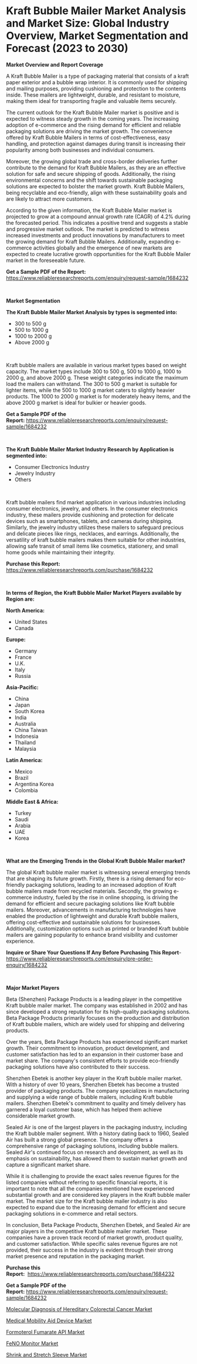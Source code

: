 <p><h1>Kraft Bubble Mailer Market Analysis and Market Size: Global Industry Overview, Market Segmentation and Forecast (2023 to 2030)</h1></p><p><strong>Market Overview and Report Coverage</strong></p>
<p><p>A Kraft Bubble Mailer is a type of packaging material that consists of a kraft paper exterior and a bubble wrap interior. It is commonly used for shipping and mailing purposes, providing cushioning and protection to the contents inside. These mailers are lightweight, durable, and resistant to moisture, making them ideal for transporting fragile and valuable items securely.</p><p>The current outlook for the Kraft Bubble Mailer market is positive and is expected to witness steady growth in the coming years. The increasing adoption of e-commerce and the rising demand for efficient and reliable packaging solutions are driving the market growth. The convenience offered by Kraft Bubble Mailers in terms of cost-effectiveness, easy handling, and protection against damages during transit is increasing their popularity among both businesses and individual consumers.</p><p>Moreover, the growing global trade and cross-border deliveries further contribute to the demand for Kraft Bubble Mailers, as they are an effective solution for safe and secure shipping of goods. Additionally, the rising environmental concerns and the shift towards sustainable packaging solutions are expected to bolster the market growth. Kraft Bubble Mailers, being recyclable and eco-friendly, align with these sustainability goals and are likely to attract more customers.</p><p>According to the given information, the Kraft Bubble Mailer market is projected to grow at a compound annual growth rate (CAGR) of 4.2% during the forecasted period. This indicates a positive trend and suggests a stable and progressive market outlook. The market is predicted to witness increased investments and product innovations by manufacturers to meet the growing demand for Kraft Bubble Mailers. Additionally, expanding e-commerce activities globally and the emergence of new markets are expected to create lucrative growth opportunities for the Kraft Bubble Mailer market in the foreseeable future.</p></p>
<p><strong>Get a Sample PDF of the Report:</strong> <a href="https://www.reliableresearchreports.com/enquiry/request-sample/1684232">https://www.reliableresearchreports.com/enquiry/request-sample/1684232</a></p>
<p>&nbsp;</p>
<p><strong>Market Segmentation</strong></p>
<p><strong>The Kraft Bubble Mailer Market Analysis by types is segmented into:</strong></p>
<p><ul><li>300 to 500 g</li><li>500 to 1000 g</li><li>1000 to 2000 g</li><li>Above 2000 g</li></ul></p>
<p>&nbsp;</p>
<p><p>Kraft bubble mailers are available in various market types based on weight capacity. The market types include 300 to 500 g, 500 to 1000 g, 1000 to 2000 g, and above 2000 g. These weight categories indicate the maximum load the mailers can withstand. The 300 to 500 g market is suitable for lighter items, while the 500 to 1000 g market caters to slightly heavier products. The 1000 to 2000 g market is for moderately heavy items, and the above 2000 g market is ideal for bulkier or heavier goods.</p></p>
<p><strong>Get a Sample PDF of the Report:</strong>&nbsp;<a href="https://www.reliableresearchreports.com/enquiry/request-sample/1684232">https://www.reliableresearchreports.com/enquiry/request-sample/1684232</a></p>
<p>&nbsp;</p>
<p><strong>The Kraft Bubble Mailer Market Industry Research by Application is segmented into:</strong></p>
<p><ul><li>Consumer Electronics Industry</li><li>Jewelry Industry</li><li>Others</li></ul></p>
<p>&nbsp;</p>
<p><p>Kraft bubble mailers find market application in various industries including consumer electronics, jewelry, and others. In the consumer electronics industry, these mailers provide cushioning and protection for delicate devices such as smartphones, tablets, and cameras during shipping. Similarly, the jewelry industry utilizes these mailers to safeguard precious and delicate pieces like rings, necklaces, and earrings. Additionally, the versatility of kraft bubble mailers makes them suitable for other industries, allowing safe transit of small items like cosmetics, stationery, and small home goods while maintaining their integrity.</p></p>
<p><strong>Purchase this Report:</strong>&nbsp; <a href="https://www.reliableresearchreports.com/purchase/1684232">https://www.reliableresearchreports.com/purchase/1684232</a></p>
<p>&nbsp;</p>
<p><strong>In terms of Region, the Kraft Bubble Mailer Market Players available by Region are:</strong></p>
<p>
    <p> <strong> North America: </strong>
        <ul>
            <li>United States</li>
            <li>Canada</li>
        </ul>
        </p> 
    <p> <strong> Europe: </strong>
        <ul>
            <li>Germany</li>
            <li>France</li>
            <li>U.K.</li>
            <li>Italy</li>
            <li>Russia</li>
        </ul>
        </p> 
    <p> <strong> Asia-Pacific: </strong>
        <ul>
            <li>China</li>
            <li>Japan</li>
            <li>South Korea</li>
            <li>India</li>
            <li>Australia</li>
            <li>China Taiwan</li>
            <li>Indonesia</li>
            <li>Thailand</li>
            <li>Malaysia</li>
        </ul>
        </p> 
    <p> <strong> Latin America: </strong>
        <ul>
            <li>Mexico</li>
            <li>Brazil</li>
            <li>Argentina Korea</li>
            <li>Colombia</li>
        </ul>
        </p> 
    <p> <strong> Middle East & Africa: </strong>
        <ul>
            <li>Turkey</li>
            <li>Saudi</li>
            <li>Arabia</li>
            <li>UAE</li>
            <li>Korea</li>
        </ul>
    </p>
    </p>
<p>&nbsp;</p>
<p><strong>What are the Emerging Trends in the Global Kraft Bubble Mailer market?</strong></p>
<p><p>The global Kraft bubble mailer market is witnessing several emerging trends that are shaping its future growth. Firstly, there is a rising demand for eco-friendly packaging solutions, leading to an increased adoption of Kraft bubble mailers made from recycled materials. Secondly, the growing e-commerce industry, fueled by the rise in online shopping, is driving the demand for efficient and secure packaging solutions like Kraft bubble mailers. Moreover, advancements in manufacturing technologies have enabled the production of lightweight and durable Kraft bubble mailers, offering cost-effective and sustainable solutions for businesses. Additionally, customization options such as printed or branded Kraft bubble mailers are gaining popularity to enhance brand visibility and customer experience.</p></p>
<p><strong>Inquire or Share Your Questions If Any Before Purchasing This Report</strong>- <a href="https://www.reliableresearchreports.com/enquiry/pre-order-enquiry/1684232">https://www.reliableresearchreports.com/enquiry/pre-order-enquiry/1684232</a></p>
<p>&nbsp;</p>
<p><strong>Major Market Players</strong></p>
<p><p>Beta (Shenzhen) Package Products is a leading player in the competitive Kraft bubble mailer market. The company was established in 2002 and has since developed a strong reputation for its high-quality packaging solutions. Beta Package Products primarily focuses on the production and distribution of Kraft bubble mailers, which are widely used for shipping and delivering products.</p><p>Over the years, Beta Package Products has experienced significant market growth. Their commitment to innovation, product development, and customer satisfaction has led to an expansion in their customer base and market share. The company's consistent efforts to provide eco-friendly packaging solutions have also contributed to their success.</p><p>Shenzhen Ebetek is another key player in the Kraft bubble mailer market. With a history of over 10 years, Shenzhen Ebetek has become a trusted provider of packaging products. The company specializes in manufacturing and supplying a wide range of bubble mailers, including Kraft bubble mailers. Shenzhen Ebetek's commitment to quality and timely delivery has garnered a loyal customer base, which has helped them achieve considerable market growth.</p><p>Sealed Air is one of the largest players in the packaging industry, including the Kraft bubble mailer segment. With a history dating back to 1960, Sealed Air has built a strong global presence. The company offers a comprehensive range of packaging solutions, including bubble mailers. Sealed Air's continued focus on research and development, as well as its emphasis on sustainability, has allowed them to sustain market growth and capture a significant market share.</p><p>While it is challenging to provide the exact sales revenue figures for the listed companies without referring to specific financial reports, it is important to note that all the companies mentioned have experienced substantial growth and are considered key players in the Kraft bubble mailer market. The market size for the Kraft bubble mailer industry is also expected to expand due to the increasing demand for efficient and secure packaging solutions in e-commerce and retail sectors.</p><p>In conclusion, Beta Package Products, Shenzhen Ebetek, and Sealed Air are major players in the competitive Kraft bubble mailer market. These companies have a proven track record of market growth, product quality, and customer satisfaction. While specific sales revenue figures are not provided, their success in the industry is evident through their strong market presence and reputation in the packaging market.</p></p>
<p><strong>Purchase this Report:</strong>&nbsp;&nbsp;<a href="https://www.reliableresearchreports.com/purchase/1684232">https://www.reliableresearchreports.com/purchase/1684232</a></p>
<p></p>
<p><strong>Get a Sample PDF of the Report:</strong>&nbsp;<a href="https://www.reliableresearchreports.com/enquiry/request-sample/1684232">https://www.reliableresearchreports.com/enquiry/request-sample/1684232</a></p>
<p><p><a href="https://github.com/aasishrp01/Market-Research-Report-List-1/blob/main/molecular-diagnosis-of-hereditary-colorectal-cancer-market.md">Molecular Diagnosis of Hereditary Colorectal Cancer Market</a></p><p><a href="https://www.linkedin.com/pulse/medical-mobility-aid-device-market-size-growth-forecast-jfute/">Medical Mobility Aid Device Market</a></p><p><a href="https://medium.com/@lylaberge1964/formoterol-fumarate-api-market-share-evolution-and-market-growth-trends-2023-2030-357641b55d9b">Formoterol Fumarate API Market</a></p><p><a href="https://www.linkedin.com/pulse/feno-monitor-market-size-reflecting-forecast-till-2030-type-application-ytm7e/">FeNO Monitor Market</a></p><p><a href="https://github.com/rahu1506/Market-Research-Report-List-1/blob/main/shrink-and-stretch-sleeve-market.md">Shrink and Stretch Sleeve Market</a></p></p>